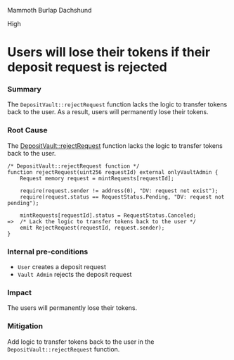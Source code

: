 Mammoth Burlap Dachshund

High

# Users will lose their tokens if their deposit request is rejected

### Summary

The `DepositVault::rejectRequest` function lacks the logic to transfer tokens back to the user. As a result, users will permanently lose their tokens.

### Root Cause

The [DepositVault::rejectRequest](https://github.com/sherlock-audit/2024-08-midas-minter-redeemer/blob/main/midas-contracts/contracts/DepositVault.sol#L243-L255) function lacks the logic to transfer tokens back to the user.
```Solidity
/* DepositVault::rejectRequest function */
function rejectRequest(uint256 requestId) external onlyVaultAdmin {
    Request memory request = mintRequests[requestId];

    require(request.sender != address(0), "DV: request not exist");
    require(request.status == RequestStatus.Pending, "DV: request not pending");

    mintRequests[requestId].status = RequestStatus.Canceled;
=>  /* Lack the logic to transfer tokens back to the user */
    emit RejectRequest(requestId, request.sender);
}
```

### Internal pre-conditions
- `User` creates a deposit request
- `Vault Admin` rejects the deposit request

### Impact

The users will permanently lose their tokens.

### Mitigation

Add logic to transfer tokens back to the user in the `DepositVault::rejectRequest` function.